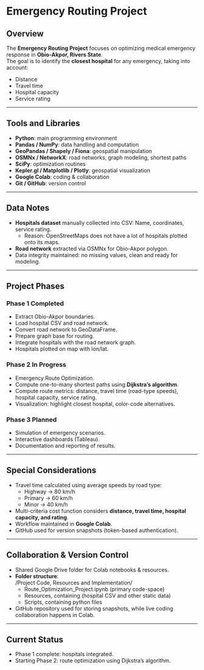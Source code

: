 # Emergency Routing Project

## Overview
The **Emergency Routing Project** focuses on optimizing medical emergency response in **Obio-Akpor, Rivers State**.  
The goal is to identify the **closest hospital** for any emergency, taking into account:
- Distance  
- Travel time  
- Hospital capacity  
- Service rating  

---

## Tools and Libraries
- **Python**: main programming environment  
- **Pandas / NumPy**: data handling and computation  
- **GeoPandas / Shapely / Fiona**: geospatial manipulation  
- **OSMNx / NetworkX**: road networks, graph modeling, shortest paths  
- **SciPy**: optimization routines 
- **Kepler.gl / Matplotlib / Plotly**: geospatial visualization  
- **Google Colab**: coding & collaboration  
- **Git / GitHub**: version control  

---

## Data Notes
- **Hospitals dataset** manually collected into CSV: Name, coordinates, service rating.  
  - Reason: OpenStreetMaps does not have a lot of hospitals plotted onto its maps.  
- **Road network** extracted via OSMNx for Obio-Akpor polygon.  
- Data integrity maintained: no missing values, clean and ready for modeling.  

---

## Project Phases

### Phase 1  Completed
- Extract Obio-Akpor boundaries.  
- Load hospital CSV and road network.  
- Convert road network to GeoDataFrame.  
- Prepare graph base for routing.  
- Integrate hospitals with the road network graph.  
- Hospitals plotted on map with lon/lat.  

### Phase 2  In Progress
- Emergency Route Optimization.  
- Compute one-to-many shortest paths using **Dijkstra’s algorithm**.  
- Compute route metrics: distance, travel time (road-type speeds), hospital capacity, service rating.  
- Visualization: highlight closest hospital, color-code alternatives.  

### Phase 3  Planned
- Simulation of emergency scenarios.  
- Interactive dashboards (Tableau).  
- Documentation and reporting of results.  

---

## Special Considerations
- Travel time calculated using average speeds by road type:  
  - Highway → 80 km/h  
  - Primary → 60 km/h  
  - Minor → 40 km/h  
- Multi-criteria cost function considers **distance, travel time, hospital capacity, and rating**.  
- Workflow maintained in **Google Colab**.  
- GitHub used for version snapshots (token-based authentication).  

---

## Collaboration & Version Control
- Shared Google Drive folder for Colab notebooks & resources.  
- **Folder structure**:  
/Project Code, Resources and Implementation/
  - Route_Optimization_Project.ipynb (primary code-space)
  - Resources, containing (hospital CSV and other static data)
  - Scripts, containing python files
- GitHub repository used for storing snapshots, while live coding collaboration happens in Colab.  

---

## Current Status
-  Phase 1 complete: hospitals integrated.  
-  Starting Phase 2: route optimization using Dijkstra’s algorithm.  

